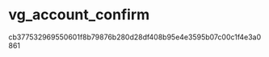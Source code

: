 vg_account_confirm
==================
cb377532969550601f8b79876b280d28df408b95e4e3595b07c00c1f4e3a0861
